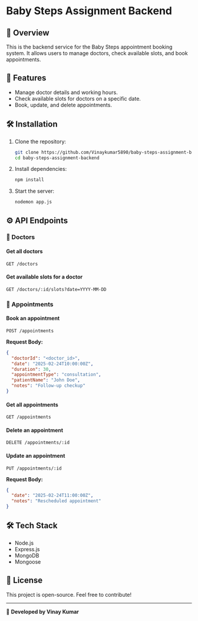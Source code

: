 # Baby Steps Assignment Backend

## 📌 Overview
This is the backend service for the Baby Steps appointment booking system. It allows users to manage doctors, check available slots, and book appointments.

## 🚀 Features
- Manage doctor details and working hours.
- Check available slots for doctors on a specific date.
- Book, update, and delete appointments.

## 🛠️ Installation
1. Clone the repository:
   ```sh
   git clone https://github.com/Vinaykumar5890/baby-steps-assignment-backend.git
   cd baby-steps-assignment-backend
   ```
2. Install dependencies:
   ```sh
   npm install
   ```
3. Start the server:
   ```sh
   nodemon app.js
   ```

## ⚙️ API Endpoints

### 📍 Doctors
#### Get all doctors
```http
GET /doctors
```

#### Get available slots for a doctor
```http
GET /doctors/:id/slots?date=YYYY-MM-DD
```

### 📍 Appointments
#### Book an appointment
```http
POST /appointments
```
**Request Body:**
```json
{
  "doctorId": "<doctor_id>",
  "date": "2025-02-24T10:00:00Z",
  "duration": 30,
  "appointmentType": "consultation",
  "patientName": "John Doe",
  "notes": "Follow-up checkup"
}
```

#### Get all appointments
```http
GET /appointments
```

#### Delete an appointment
```http
DELETE /appointments/:id
```

#### Update an appointment
```http
PUT /appointments/:id
```
**Request Body:**
```json
{
  "date": "2025-02-24T11:00:00Z",
  "notes": "Rescheduled appointment"
}
```

## 🛠️ Tech Stack
- Node.js
- Express.js
- MongoDB
- Mongoose

## 🔗 License
This project is open-source. Feel free to contribute!

---

🚀 **Developed by Vinay Kumar**
